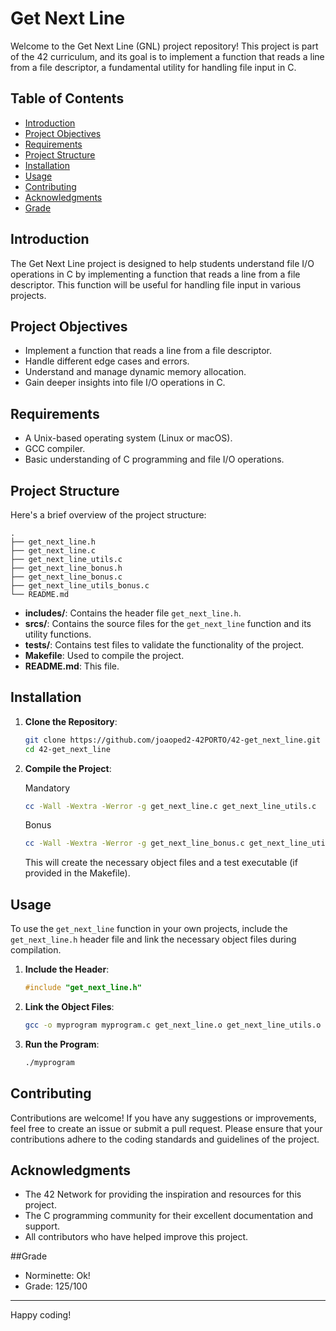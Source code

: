 # Get Next Line

Welcome to the Get Next Line (GNL) project repository! This project is part of the 42 curriculum, and its goal is to implement a function that reads a line from a file descriptor, a fundamental utility for handling file input in C.

## Table of Contents
- [Introduction](#introduction)
- [Project Objectives](#project-objectives)
- [Requirements](#requirements)
- [Project Structure](#project-structure)
- [Installation](#installation)
- [Usage](#usage)
- [Contributing](#contributing)
- [Acknowledgments](#acknowledgments)
- [Grade](#grade)

## Introduction

The Get Next Line project is designed to help students understand file I/O operations in C by implementing a function that reads a line from a file descriptor. This function will be useful for handling file input in various projects.

## Project Objectives

- Implement a function that reads a line from a file descriptor.
- Handle different edge cases and errors.
- Understand and manage dynamic memory allocation.
- Gain deeper insights into file I/O operations in C.

## Requirements

- A Unix-based operating system (Linux or macOS).
- GCC compiler.
- Basic understanding of C programming and file I/O operations.

## Project Structure

Here's a brief overview of the project structure:

```
.
├── get_next_line.h
├── get_next_line.c
├── get_next_line_utils.c
├── get_next_line_bonus.h
├── get_next_line_bonus.c
├── get_next_line_utils_bonus.c
└── README.md
```


- **includes/**: Contains the header file `get_next_line.h`.
- **srcs/**: Contains the source files for the `get_next_line` function and its utility functions.
- **tests/**: Contains test files to validate the functionality of the project.
- **Makefile**: Used to compile the project.
- **README.md**: This file.

## Installation

1. **Clone the Repository**:
    ```bash
    git clone https://github.com/joaoped2-42PORTO/42-get_next_line.git
    cd 42-get_next_line
    ```

2. **Compile the Project**:
   
   Mandatory
    ```bash
    cc -Wall -Wextra -Werror -g get_next_line.c get_next_line_utils.c
    ```
   Bonus
    ```bash
    cc -Wall -Wextra -Werror -g get_next_line_bonus.c get_next_line_utils_bonus.c
    ```

    This will create the necessary object files and a test executable (if provided in the Makefile).

## Usage

To use the `get_next_line` function in your own projects, include the `get_next_line.h` header file and link the necessary object files during compilation.

1. **Include the Header**:
    ```c
    #include "get_next_line.h"
    ```

2. **Link the Object Files**:
    ```bash
    gcc -o myprogram myprogram.c get_next_line.o get_next_line_utils.o
    ```

3. **Run the Program**:
    ```bash
    ./myprogram
    ```

## Contributing

Contributions are welcome! If you have any suggestions or improvements, feel free to create an issue or submit a pull request. Please ensure that your contributions adhere to the coding standards and guidelines of the project.


## Acknowledgments

- The 42 Network for providing the inspiration and resources for this project.
- The C programming community for their excellent documentation and support.
- All contributors who have helped improve this project.

##Grade
- Norminette: Ok!
- Grade: 125/100
  
---

Happy coding!
